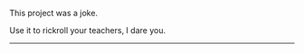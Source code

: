 This project was a joke. 

Use it to rickroll your teachers, I dare you.

-----------------------------
